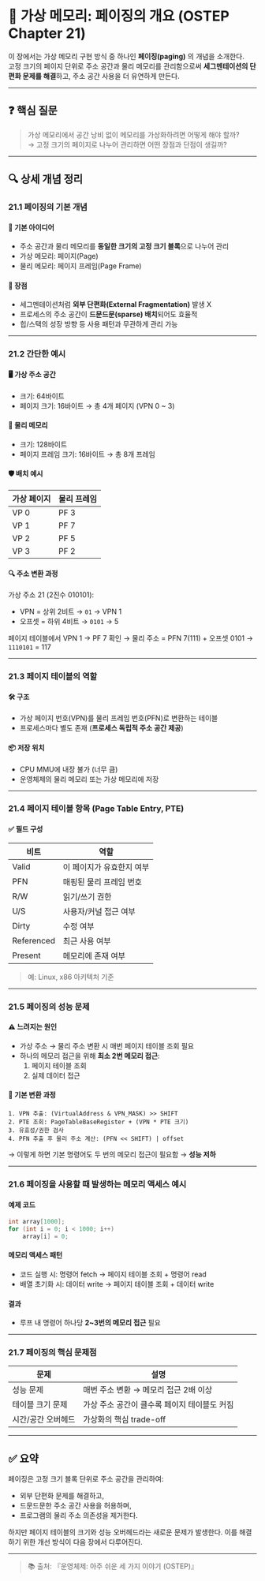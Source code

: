 # 📑 가상 메모리: 페이징의 개요 (OSTEP Chapter 21)

이 장에서는 가상 메모리 구현 방식 중 하나인 **페이징(paging)** 의 개념을 소개한다.  
고정 크기의 페이지 단위로 주소 공간과 물리 메모리를 관리함으로써 **세그멘테이션의 단편화 문제를 해결**하고, 주소 공간 사용을 더 유연하게 만든다.

---

## ❓ 핵심 질문

> 가상 메모리에서 공간 낭비 없이 메모리를 가상화하려면 어떻게 해야 할까?  
> → 고정 크기의 페이지로 나누어 관리하면 어떤 장점과 단점이 생길까?

---

## 🔍 상세 개념 정리

### 21.1 페이징의 기본 개념

#### 🧱 기본 아이디어
- 주소 공간과 물리 메모리를 **동일한 크기의 고정 크기 블록**으로 나누어 관리
- 가상 메모리: 페이지(Page)
- 물리 메모리: 페이지 프레임(Page Frame)

#### 🎯 장점
- 세그멘테이션처럼 **외부 단편화(External Fragmentation)** 발생 X
- 프로세스의 주소 공간이 **드문드문(sparse) 배치**되어도 효율적
- 힙/스택의 성장 방향 등 사용 패턴과 무관하게 관리 가능

---

### 21.2 간단한 예시

#### 🖥️ 가상 주소 공간
- 크기: 64바이트
- 페이지 크기: 16바이트 → 총 4개 페이지 (VPN 0 ~ 3)

#### 💾 물리 메모리
- 크기: 128바이트
- 페이지 프레임 크기: 16바이트 → 총 8개 프레임

#### 🛡️ 배치 예시
| 가상 페이지 | 물리 프레임 |
|-------------|-------------|
| VP 0        | PF 3        |
| VP 1        | PF 7        |
| VP 2        | PF 5        |
| VP 3        | PF 2        |

#### 🔍 주소 변환 과정
가상 주소 21 (2진수 010101):
- VPN = 상위 2비트 → `01` → VPN 1
- 오프셋 = 하위 4비트 → `0101` → 5

페이지 테이블에서 VPN 1 → PF 7 확인
→ 물리 주소 = PFN 7(111) + 오프셋 0101 → `1110101` = 117

---

### 21.3 페이지 테이블의 역할

#### 🛠️ 구조
- 가상 페이지 번호(VPN)를 물리 프레임 번호(PFN)로 변환하는 테이블
- 프로세스마다 별도 존재 (**프로세스 독립적 주소 공간 제공**)

#### 📦 저장 위치
- CPU MMU에 내장 불가 (너무 큼)
- 운영체제의 물리 메모리 또는 가상 메모리에 저장

---

### 21.4 페이지 테이블 항목 (Page Table Entry, PTE)

#### ✅ 필드 구성
| 비트 | 역할 |
|-----|------|
| Valid | 이 페이지가 유효한지 여부 |
| PFN | 매핑된 물리 프레임 번호 |
| R/W | 읽기/쓰기 권한 |
| U/S | 사용자/커널 접근 여부 |
| Dirty | 수정 여부 |
| Referenced | 최근 사용 여부 |
| Present | 메모리에 존재 여부 |

> 예: Linux, x86 아키텍처 기준

---

### 21.5 페이징의 성능 문제

#### ⚠️ 느려지는 원인
- 가상 주소 → 물리 주소 변환 시 매번 페이지 테이블 조회 필요
- 하나의 메모리 접근을 위해 **최소 2번 메모리 접근**:
  1. 페이지 테이블 조회
  2. 실제 데이터 접근

#### 🔧 기본 변환 과정
```text
1. VPN 추출: (VirtualAddress & VPN_MASK) >> SHIFT
2. PTE 조회: PageTableBaseRegister + (VPN * PTE 크기)
3. 유효성/권한 검사
4. PFN 추출 후 물리 주소 계산: (PFN << SHIFT) | offset
```

→ 이렇게 하면 기본 명령어도 두 번의 메모리 접근이 필요함 → **성능 저하**

---

### 21.6 페이징을 사용할 때 발생하는 메모리 액세스 예시

#### 예제 코드
```c
int array[1000];
for (int i = 0; i < 1000; i++)
    array[i] = 0;
```

#### 메모리 액세스 패턴
- 코드 실행 시: 명령어 fetch → 페이지 테이블 조회 + 명령어 read
- 배열 초기화 시: 데이터 write → 페이지 테이블 조회 + 데이터 write

#### 결과
- 루프 내 명령어 하나당 **2~3번의 메모리 접근** 필요

---

### 21.7 페이징의 핵심 문제점

| 문제 | 설명 |
|------|------|
| 성능 문제 | 매번 주소 변환 → 메모리 접근 2배 이상 |
| 테이블 크기 문제 | 가상 주소 공간이 클수록 페이지 테이블도 커짐 |
| 시간/공간 오버헤드 | 가상화의 핵심 trade-off |

---

## ✅ 요약

페이징은 고정 크기 블록 단위로 주소 공간을 관리하여:
- 외부 단편화 문제를 해결하고,
- 드문드문한 주소 공간 사용을 허용하며,
- 프로그램의 물리 주소 의존성을 제거한다.

하지만 페이지 테이블의 크기와 성능 오버헤드라는 새로운 문제가 발생한다.
이를 해결하기 위한 개선 방식이 다음 장에서 다루어진다.

---

> 📚 출처: 『운영체제: 아주 쉬운 세 가지 이야기 (OSTEP)』
